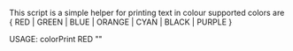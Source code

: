 This script is a simple helper for printing text in colour
supported colors are
{ RED | GREEN | BLUE | ORANGE | CYAN | BLACK | PURPLE }

USAGE: 
	colorPrint RED "<TEXT YOU WISH TO PRINT>"
